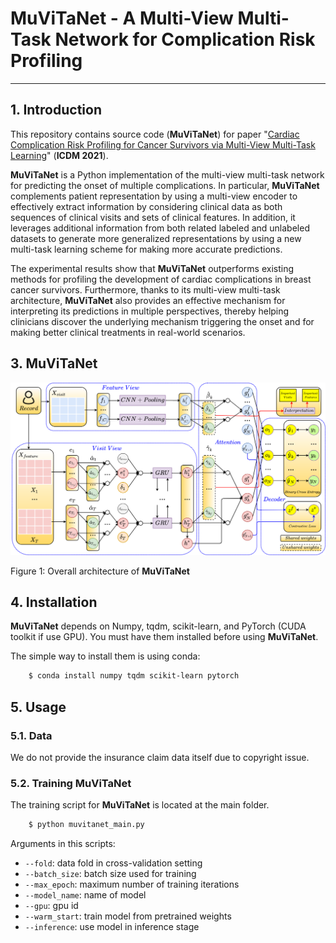 # MuViTaNet - A Multi-View Multi-Task Network for Complication Risk Profiling
-----------------------------------------------------------------

## 1. Introduction
This repository contains source code (**MuViTaNet**) for paper "[Cardiac Complication Risk Profiling for Cancer Survivors via Multi-View Multi-Task Learning](https://arxiv.org/pdf/2109.12276.pdf)" (**ICDM 2021**).

**MuViTaNet** is a Python implementation of the multi-view multi-task network for predicting the onset of multiple 
complications. In particular, **MuViTaNet** complements patient representation by using a multi-view encoder to effectively 
extract information by considering clinical data as both sequences of clinical visits and sets of clinical features. 
In addition, it leverages additional information from both related labeled and unlabeled datasets to generate more 
generalized representations by using a new multi-task learning scheme for making more accurate predictions.

The experimental results show that **MuViTaNet** outperforms existing methods for profiling the development of 
cardiac complications in breast cancer survivors. Furthermore, thanks to its multi-view multi-task architecture, 
**MuViTaNet** also provides an effective mechanism for interpreting its predictions in multiple perspectives, thereby 
helping clinicians discover the underlying mechanism triggering the onset and for making better clinical treatments in 
real-world scenarios.

## 3. MuViTaNet

![alt text](docs/muvitanet.png "DeepCE")

Figure 1: Overall architecture of **MuViTaNet**

## 4. Installation

**MuViTaNet** depends on Numpy, tqdm, scikit-learn, and PyTorch (CUDA toolkit if use GPU). 
You must have them installed before using **MuViTaNet**.

The simple way to install them is using conda:

```sh
	$ conda install numpy tqdm scikit-learn pytorch
```
## 5. Usage

### 5.1. Data

We do not provide the insurance claim data itself due to copyright issue.

### 5.2. Training MuViTaNet

The training script for **MuViTaNet** is located at the main folder.

```sh
    $ python muvitanet_main.py 
```

Arguments in this scripts:

* ``--fold``:       data fold in cross-validation setting
* ``--batch_size``:         batch size used for training
* ``--max_epoch``:        maximum number of training iterations
* ``--model_name``:        name of model
* ``--gpu``:      gpu id
* ``--warm_start``: train model from pretrained weights
* ``--inference``:       use model in inference stage
